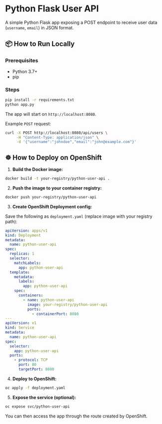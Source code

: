 # Python Flask User API

A simple Python Flask app exposing a POST endpoint to receive user data (`username`, `email`) in JSON format.

## 📦 How to Run Locally

### Prerequisites

- Python 3.7+
- pip

### Steps

```bash
pip install -r requirements.txt
python app.py
```

The app will start on `http://localhost:8080`.

Example `POST` request:

```bash
curl -X POST http://localhost:8080/api/users \
     -H "Content-Type: application/json" \
     -d '{"username":"johndoe","email":"john@example.com"}'
```

## ☸️ How to Deploy on OpenShift

1. **Build the Docker image:**

```bash
docker build -t your-registry/python-user-api .
```

2. **Push the image to your container registry:**

```bash
docker push your-registry/python-user-api
```

3. **Create OpenShift Deployment config:**

Save the following as `deployment.yaml` (replace image with your registry path):

```yaml
apiVersion: apps/v1
kind: Deployment
metadata:
  name: python-user-api
spec:
  replicas: 1
  selector:
    matchLabels:
      app: python-user-api
  template:
    metadata:
      labels:
        app: python-user-api
    spec:
      containers:
        - name: python-user-api
          image: your-registry/python-user-api
          ports:
            - containerPort: 8080
---
apiVersion: v1
kind: Service
metadata:
  name: python-user-api
spec:
  selector:
    app: python-user-api
  ports:
    - protocol: TCP
      port: 80
      targetPort: 8080
```

4. **Deploy to OpenShift:**

```bash
oc apply -f deployment.yaml
```

5. **Expose the service (optional):**

```bash
oc expose svc/python-user-api
```

You can then access the app through the route created by OpenShift.

